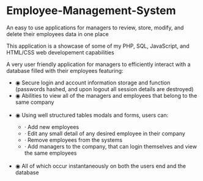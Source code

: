 # Employee-Management-System
An easy to use applications for managers to review, store, modify, and delete their employees data in one place

This application is a showcase of some of my PHP, SQL, JavaScript, and HTML/CSS web developement capabilities

A very user friendly application for managers to efficiently interact with a database filled with their employees featuring:
<ul list-style-type='disc'>
  <li>◉ Secure login and account information storage and function (passwords hashed, and upon logout all session details are destroyed)</li>
  <li>◉ Abilities to view all of the managers and employees that belong to the same company</li>
  <br>
  <li>◉ Using well structured tables modals and forms, users can:</li>
  <ul>
    <li>· Add new employees</li>
    <li>· Edit any small detail of any desired employee in their company</li></li>
    <li>· Remove employees from the systems</li>
    <li>· Add managers to the company, that can login themselves and view the same employees</li>
  </ul>
  <br>
  <li>◉ All of which occur instantaneously on both the users end and the database</li>
</ul>

